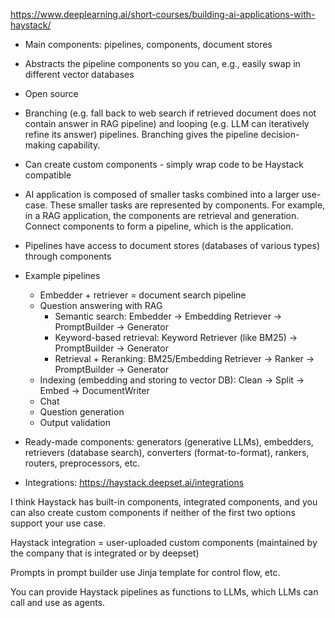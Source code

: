 https://www.deeplearning.ai/short-courses/building-ai-applications-with-haystack/
* Main components: pipelines, components, document stores
* Abstracts the pipeline components so you can, e.g., easily swap in different vector databases
* Open source
* Branching (e.g. fall back to web search if retrieved document does not contain answer in RAG pipeline) and looping (e.g. LLM can iteratively refine its answer) pipelines. Branching gives the pipeline decision-making capability.
* Can create custom components - simply wrap code to be Haystack compatible


* AI application is composed of smaller tasks combined into a larger use-case. These smaller tasks are represented by components. For example, in a RAG application, the components are retrieval and generation. Connect components to form a pipeline, which is the application.
* Pipelines have access to document stores (databases of various types) through components
* Example pipelines
    * Embedder + retriever = document search pipeline
    * Question answering with RAG
        * Semantic search: Embedder -> Embedding Retriever -> PromptBuilder -> Generator
        * Keyword-based retrieval: Keyword Retriever (like BM25) -> PromptBuilder -> Generator
        * Retrieval + Reranking: BM25/Embedding Retriever -> Ranker -> PromptBuilder -> Generator
    * Indexing (embedding and storing to vector DB): Clean -> Split -> Embed -> DocumentWriter
    * Chat
    * Question generation
    * Output validation
* Ready-made components: generators (generative LLMs), embedders, retrievers (database search), converters (format-to-format), rankers, routers, preprocessors, etc.

* Integrations: https://haystack.deepset.ai/integrations 

I think Haystack has built-in components, integrated components, and you can also create custom components if neither of the first two options support your use case.

Haystack integration = user-uploaded custom components (maintained by the company that is integrated or by deepset)

Prompts in prompt builder use Jinja template for control flow, etc.

You can provide Haystack pipelines as functions to LLMs, which LLMs can call and use as agents.